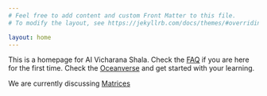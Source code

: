 ```yaml
---
# Feel free to add content and custom Front Matter to this file.
# To modify the layout, see https://jekyllrb.com/docs/themes/#overriding-theme-defaults

layout: home
---
```


This is a homepage for AI Vicharana Shala. Check the [FAQ](/codershigh/faq/)  if you are here for the first time. Check the [Oceanverse](/codershigh/oceanverse/) and get started with your learning. 

We are currently discussing [Matrices](/aicamp/matrixmystics/)
